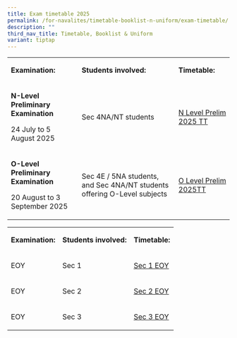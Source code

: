 ```yaml
---
title: Exam timetable 2025
permalink: /for-navalites/timetable-booklist-n-uniform/exam-timetable/
description: ""
third_nav_title: Timetable, Booklist & Uniform
variant: tiptap
---
```

<table style="minWidth: 75px">
<colgroup>
<col>
<col>
<col>
</colgroup>
<tbody>
<tr>
<td rowspan="1" colspan="1">
<p><strong>Examination:</strong>
</p>
</td>
<td rowspan="1" colspan="1">
<p><strong>Students involved:</strong>
</p>
</td>
<td rowspan="1" colspan="1">
<p><strong>Timetable:</strong>
</p>
</td>
</tr>
<tr>
<td rowspan="1" colspan="1">
<p><strong>N-Level Preliminary Examination </strong>&nbsp;</p>
<p>24 July to 5 August 2025</p>
</td>
<td rowspan="1" colspan="1">
<p>Sec 4NA/NT students</p>
</td>
<td rowspan="1" colspan="1">
<p><a href="/files/N_Level_Prelim_2025_Timetable.pdf" rel="noopener nofollow" target="_blank">N Level Prelim 2025 TT</a>
</p>
</td>
</tr>
<tr>
<td rowspan="1" colspan="1">
<p><strong>O-Level Preliminary Examination &nbsp;</strong>
</p>
<p>20 August to 3 September 2025</p>
</td>
<td rowspan="1" colspan="1">
<p>Sec 4E / 5NA students, and Sec 4NA/NT students offering O-Level subjects</p>
</td>
<td rowspan="1" colspan="1">
<p><a href="/files/1B_Timetable__4E5A_Prelim_2025_edited_venues.pdf" rel="noopener nofollow" target="_blank">O Level Prelim 2025TT</a>
</p>
</td>
</tr>
</tbody>
</table>
<p></p>
<table style="minWidth: 75px">
<colgroup>
<col>
<col>
<col>
</colgroup>
<tbody>
<tr>
<td rowspan="1" colspan="1">
<p><strong>Examination:</strong>
</p>
</td>
<td rowspan="1" colspan="1">
<p><strong>Students involved:</strong>
</p>
</td>
<td rowspan="1" colspan="1">
<p><strong>Timetable:</strong>
</p>
</td>
</tr>
<tr>
<td rowspan="1" colspan="1">
<p>EOY</p>
</td>
<td rowspan="1" colspan="1">
<p>Sec 1</p>
</td>
<td rowspan="1" colspan="1">
<p><a href="/files/2025 T3 TT/Sec_1_EOY_2025_Timetable.pdf" rel="noopener nofollow" target="_blank">Sec 1 EOY</a>
</p>
</td>
</tr>
<tr>
<td rowspan="1" colspan="1">
<p>EOY</p>
</td>
<td rowspan="1" colspan="1">
<p>Sec 2</p>
</td>
<td rowspan="1" colspan="1">
<p><a href="/files/2025 T3 TT/Sec_2_EOY_2025_Timetable.pdf" rel="noopener nofollow" target="_blank">Sec 2 EOY</a>
</p>
</td>
</tr>
<tr>
<td rowspan="1" colspan="1">
<p>EOY</p>
</td>
<td rowspan="1" colspan="1">
<p>Sec 3</p>
</td>
<td rowspan="1" colspan="1">
<p><a href="/files/2025 T3 TT/Sec_3_EOY_2025_Timetabla.pdf" rel="noopener nofollow" target="_blank">Sec 3 EOY</a>
</p>
</td>
</tr>
</tbody>
</table>
<p></p>
<p></p>
<p></p>
<p></p>
<p></p>
<p></p>
